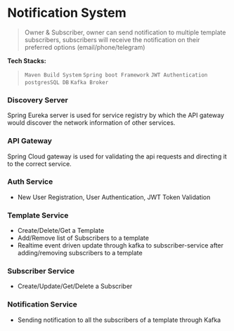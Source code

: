 # Notification System

> Owner & Subscriber, owner can send notification to multiple template subscribers, subscribers will
> receive the notification on their preferred options (email/phone/telegram)

**Tech Stacks:**
> `Maven Build System` `Spring boot Framework` `JWT Authentication` `postgresSQL DB` `Kafka Broker`

### Discovery Server
Spring Eureka server is used for service registry by which the API gateway would discover the network information of 
other services.

### API Gateway
Spring Cloud gateway is used for validating the api requests and directing it to the correct service. 

### Auth Service
- New User Registration, User Authentication, JWT Token Validation

### Template Service
- Create/Delete/Get a Template
- Add/Remove list of Subscribers to a template
- Realtime event driven update through kafka to subscriber-service after adding/removing subscribers to a template

### Subscriber Service
- Create/Update/Get/Delete a Subscriber

### Notification Service
- Sending notification to all the subscribers of a template through Kafka

